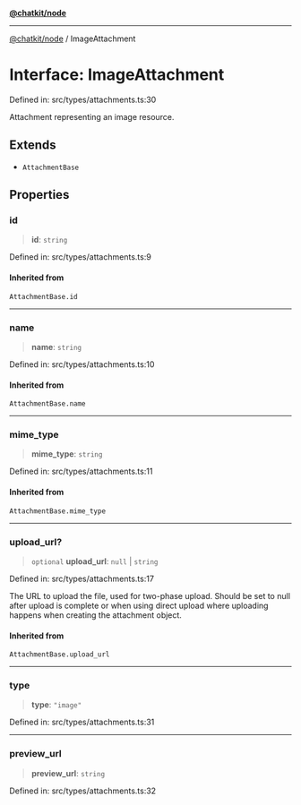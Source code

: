 [**@chatkit/node**](../README.md)

***

[@chatkit/node](../README.md) / ImageAttachment

# Interface: ImageAttachment

Defined in: src/types/attachments.ts:30

Attachment representing an image resource.

## Extends

- `AttachmentBase`

## Properties

### id

> **id**: `string`

Defined in: src/types/attachments.ts:9

#### Inherited from

`AttachmentBase.id`

***

### name

> **name**: `string`

Defined in: src/types/attachments.ts:10

#### Inherited from

`AttachmentBase.name`

***

### mime\_type

> **mime\_type**: `string`

Defined in: src/types/attachments.ts:11

#### Inherited from

`AttachmentBase.mime_type`

***

### upload\_url?

> `optional` **upload\_url**: `null` \| `string`

Defined in: src/types/attachments.ts:17

The URL to upload the file, used for two-phase upload.
Should be set to null after upload is complete or when using direct upload
where uploading happens when creating the attachment object.

#### Inherited from

`AttachmentBase.upload_url`

***

### type

> **type**: `"image"`

Defined in: src/types/attachments.ts:31

***

### preview\_url

> **preview\_url**: `string`

Defined in: src/types/attachments.ts:32
